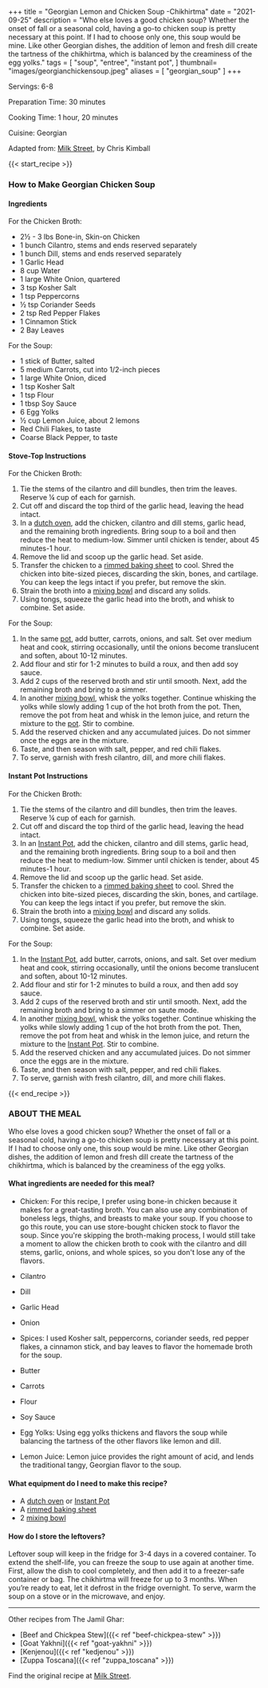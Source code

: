 +++
title = "Georgian Lemon and Chicken Soup -Chikhirtma"
date = "2021-09-25"
description = "Who else loves a good chicken soup? Whether the onset of fall or a seasonal cold, having a go-to chicken soup is pretty necessary at this point. If I had to choose only one, this soup would be mine. Like other Georgian dishes, the addition of lemon and fresh dill create the tartness of the chikhirtma, which is balanced by the creaminess of the egg yolks."
tags = [
    "soup",
    "entree",
    "instant pot",
]
thumbnail= "images/georgianchickensoup.jpeg"
aliases = [
"georgian_soup"
]
+++

Servings: 6-8 <!--more-->

Preparation Time: 30 minutes 

Cooking Time: 1 hour, 20 minutes

Cuisine: Georgian

Adapted from: [Milk Street](https://wskg.org/episodes/milk-street-suppers-ep-106/), by Chris Kimball

{{< start_recipe >}}

### How to Make Georgian Chicken Soup 

#### Ingredients  

For the Chicken Broth: 

* 2½ - 3 lbs Bone-in, Skin-on Chicken 
* 1 bunch Cilantro, stems and ends reserved separately
* 1 bunch Dill, stems and ends reserved separately
* 1 Garlic Head 
* 8 cup Water 
* 1 large White Onion, quartered 
* 3 tsp Kosher Salt 
* 1 tsp Peppercorns 
* ½ tsp Coriander Seeds 
* 2 tsp Red Pepper Flakes 
* 1 Cinnamon Stick 
* 2 Bay Leaves 

For the Soup: 

* 1 stick of Butter, salted 
* 5 medium Carrots, cut into 1/2-inch pieces
* 1 large White Onion, diced 
* 1 tsp Kosher Salt  
* 1 tsp Flour 
* 1 tbsp Soy Sauce
* 6 Egg Yolks 
* ½ cup Lemon Juice, about 2 lemons
* Red Chili Flakes, to taste
* Coarse Black Pepper, to taste

#### Stove-Top Instructions 

For the Chicken Broth: 

1. Tie the stems of the cilantro and dill bundles, then trim the leaves. Reserve ¼ cup of each for garnish. 
2. Cut off and discard the top third of the garlic head, leaving the head intact. 
3. In a [dutch oven](https://amzn.to/3o7zDem), add the chicken, cilantro and dill stems, garlic head, and the remaining broth ingredients. Bring soup to a boil and then reduce the heat to medium-low. Simmer until chicken is tender, about 45 minutes-1 hour.
4. Remove the lid and scoop up the garlic head. Set aside. 
5. Transfer the chicken to a [rimmed baking sheet](https://amzn.to/3D69eBk) to cool. Shred the chicken into bite-sized pieces, discarding the skin, bones, and cartilage. You can keep the legs intact if you prefer, but remove the skin. 
6. Strain the broth into a [mixing bowl](https://amzn.to/32w9Q6C) and discard any solids. 
7. Using tongs, squeeze the garlic head into the broth, and whisk to combine. Set aside. 

For the Soup: 

1. In the same [pot](https://amzn.to/3o7zDem), add butter, carrots, onions, and salt. Set over medium heat and cook, stirring occasionally, until the onions become translucent and soften, about 10-12 minutes. 
2. Add flour and stir for 1-2 minutes to build a roux, and then add soy sauce. 
3. Add 2 cups of the reserved broth and stir until smooth. Next, add the remaining broth and bring to a simmer. 
4. In another [mixing bowl](https://amzn.to/32w9Q6C), whisk the yolks together. Continue whisking the yolks while slowly adding 1 cup of the hot broth from the pot. Then, remove the pot from heat and whisk in the lemon juice, and return the mixture to the [pot](https://amzn.to/3o7zDem). Stir to combine.
5. Add the reserved chicken and any accumulated juices. Do not simmer once the eggs are in the mixture. 
6. Taste, and then season with salt, pepper, and red chili flakes.
7. To serve, garnish with fresh cilantro, dill, and more chili flakes.  

#### Instant Pot Instructions 

For the Chicken Broth: 

1. Tie the stems of the cilantro and dill bundles, then trim the leaves. Reserve ¼ cup of each for garnish. 
2. Cut off and discard the top third of the garlic head, leaving the head intact. 
3. In an [Instant Pot](https://amzn.to/3u9c6L1), add the chicken, cilantro and dill stems, garlic head, and the remaining broth ingredients. Bring soup to a boil and then reduce the heat to medium-low. Simmer until chicken is tender, about 45 minutes-1 hour.
4. Remove the lid and scoop up the garlic head. Set aside. 
5. Transfer the chicken to a [rimmed baking sheet](https://amzn.to/3D69eBk) to cool. Shred the chicken into bite-sized pieces, discarding the skin, bones, and cartilage. You can keep the legs intact if you prefer, but remove the skin. 
6. Strain the broth into a [mixing bowl](https://amzn.to/32w9Q6C) and discard any solids. 
7. Using tongs, squeeze the garlic head into the broth, and whisk to combine. Set aside. 

For the Soup: 

1. In the [Instant Pot](https://amzn.to/3u9c6L1), add butter, carrots, onions, and salt. Set over medium heat and cook, stirring occasionally, until the onions become translucent and soften, about 10-12 minutes. 
2. Add flour and stir for 1-2 minutes to build a roux, and then add soy sauce. 
3. Add 2 cups of the reserved broth and stir until smooth. Next, add the remaining broth and bring to a simmer on saute mode. 
4. In another [mixing bowl](https://amzn.to/32w9Q6C), whisk the yolks together. Continue whisking the yolks while slowly adding 1 cup of the hot broth from the pot. Then, remove the pot from heat and whisk in the lemon juice, and return the mixture to the [Instant Pot](https://amzn.to/3u9c6L1). Stir to combine.
5. Add the reserved chicken and any accumulated juices. Do not simmer once the eggs are in the mixture. 
6. Taste, and then season with salt, pepper, and red chili flakes.
7. To serve, garnish with fresh cilantro, dill, and more chili flakes.  

{{< end_recipe >}}

### ABOUT THE MEAL

Who else loves a good chicken soup? Whether the onset of fall or a seasonal cold, having a go-to chicken soup is pretty necessary at this point. If I had to choose only one, this soup would be mine. Like other Georgian dishes, the addition of lemon and fresh dill create the tartness of the chikhirtma, which is balanced by the creaminess of the egg yolks.

#### What ingredients are needed for this meal?

* Chicken: For this recipe, I prefer using bone-in chicken because it makes for a great-tasting broth. You can also use any combination of boneless legs, thighs, and breasts to make your soup.  If you choose to go this route, you can use store-bought chicken stock to flavor the soup. Since you're skipping the broth-making process, I would still take a moment to allow the chicken broth to cook with the cilantro and dill stems, garlic, onions, and whole spices, so you don't lose any of the flavors. 

* Cilantro 

* Dill 

* Garlic Head 

* Onion 

* Spices: I used Kosher salt, peppercorns, coriander seeds, red pepper flakes, a cinnamon stick, and bay leaves to flavor the homemade broth for the soup. 

* Butter 

* Carrots 

* Flour 

* Soy Sauce 

* Egg Yolks: Using egg yolks thickens and flavors the soup while balancing the tartness of the other flavors like lemon and dill. 

* Lemon Juice: Lemon juice provides the right amount of acid, and lends the traditional tangy, Georgian flavor to the soup. 

#### What equipment do I need to make this recipe?

* A [dutch oven](https://amzn.to/3o7zDem) or [Instant Pot](https://amzn.to/3u9c6L1)
* A [rimmed baking sheet](https://amzn.to/3D69eBk)
* 2 [mixing bowl](https://amzn.to/32w9Q6C)

#### How do I store the leftovers?

Leftover soup will keep in the fridge for 3-4 days in a covered container. To extend the shelf-life, you can freeze the soup to use again at another time. First, allow the dish to cool completely, and then add it to a freezer-safe container or bag. The chikhirtma will freeze for up to 3 months. When you’re ready to eat, let it defrost in the fridge overnight. To serve, warm the soup on a stove or in the microwave, and enjoy.

----

Other recipes from The Jamil Ghar: 
* [Beef and Chickpea Stew]({{< ref "beef-chickpea-stew" >}})
* [Goat Yakhni]({{< ref "goat-yakhni" >}})
* [Kenjenou]({{< ref "kedjenou" >}})
* [Zuppa Toscana]({{< ref "zuppa_toscana" >}})

Find the original recipe at [Milk Street](https://www.177milkstreet.com/recipes/georgian-chicken-soup).
